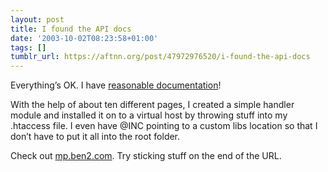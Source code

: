 ```yaml
---
layout: post
title: I found the API docs
date: '2003-10-02T08:23:58+01:00'
tags: []
tumblr_url: https://aftnn.org/post/47972976520/i-found-the-api-docs
---
```

<p>Everything&rsquo;s OK. I have <a href="http://perl.apache.org/docs/1.0/api/index.html">reasonable documentation</a>!</p>
<p>With the help of about ten different pages, I created a simple handler module and installed it on to a virtual host by throwing stuff into my .htaccess file. I even have @INC pointing to a custom libs location so that I don&rsquo;t have to put it all into the root folder.</p>
<p>Check out <a href="http://mp.ben2.com/">mp.ben2.com</a>. Try sticking stuff on the end of the URL.</p>
